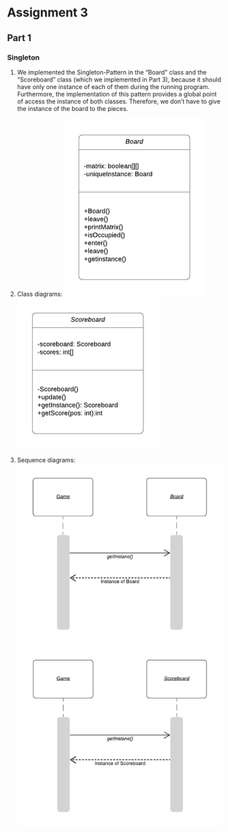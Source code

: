 
# Assignment 3
## Part 1

### Singleton

1. We implemented the Singleton-Pattern in the “Board” class and the “Scoreboard” class (which we implemented in Part 3), 
because it should have only one instance of each of them during the running program. 
Furthermore, the implementation of this pattern provides a global point of access the instance of both classes. 
Therefore, we don’t have to give the instance of the board to the pieces.

2. Class diagrams:
![Board](./img/singleton_classdiagram_board.JPG)
![Scoreboard](./img/singleton_classdiagram_scoreboard.JPG)

3. Sequence diagrams:
![Board](./img/singleton_sequencediagram_board.JPG)
![Scoreboard](./img/singleton_sequencediagram_scoreboard.JPG)







